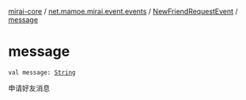 [mirai-core](../../index.md) / [net.mamoe.mirai.event.events](../index.md) / [NewFriendRequestEvent](index.md) / [message](./message.md)

# message

`val message: `[`String`](https://kotlinlang.org/api/latest/jvm/stdlib/kotlin/-string/index.html)

申请好友消息

